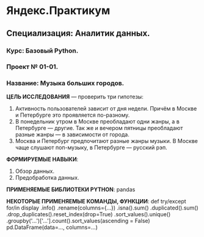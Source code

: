# Яндекс.Практикум<br>
## Специализация: Аналитик данных.<br>
### Курс: Базовый Python.<br>
### Проект № 01-01.<br>
### Название: Музыка больших городов. 

**ЦЕЛЬ ИССЛЕДОВАНИЯ** — проверить три гипотезы:<br>
1) Активность пользователей зависит от дня недели. Причём в Москве и Петербурге это проявляется по-разному.<br>
2) В понедельник утром в Москве преобладают одни жанры, а в Петербурге — другие. Так же и вечером пятницы преобладают разные жанры — в зависимости от города.<br>
3) Москва и Петербург предпочитают разные жанры музыки. В Москве чаще слушают поп-музыку, в Петербурге — русский рэп.<br>

**ФОРМИРУЕМЫЕ НАВЫКИ**:
1) Обзор данных.
2) Предобработка данных.

**ПРИМЕНЯЕМЫЕ БИБЛИОТЕКИ PYTHON**:
pandas

**НЕКОТОРЫЕ ПРИМЕНЯЕМЫЕ КОМАНДЫ, ФУНКЦИИ**:
def
try/except 
for/in
display 
.info()
.rename(columns={...}) 
.isna().sum() 
.duplicated().sum()
.drop_duplicates().reset_index(drop=True) 
.sort_values().unique()
.groupby('...')['...'].count().sort_values(ascending = False)
pd.DataFrame(data=..., columns=...)